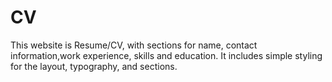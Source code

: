# CV

This website is Resume/CV, with sections for name, contact information,work experience, skills and education.
It includes simple styling for the layout, typography, and sections.
